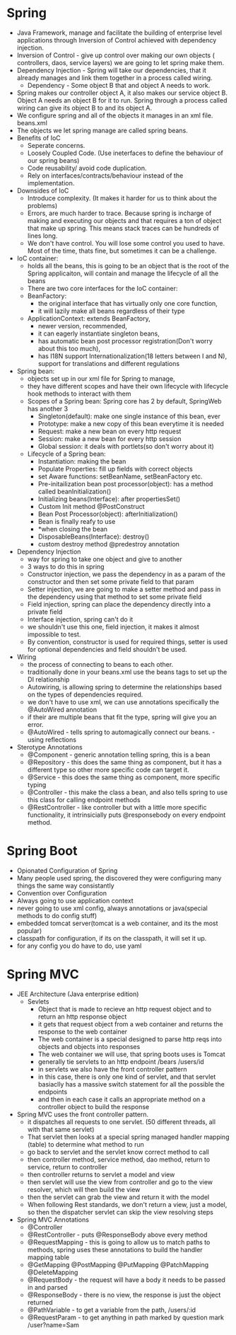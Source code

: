 # Spring
- Java Framework, manage and facilitate the building of enterprise level applications through Inversion of Control achieved with dependency injection.
- Inversion of Control - give up control over making our own objects ( controllers, daos, service layers) we are going to let spring make them.
- Dependency Injection - Spring will take our dependencies, that it already manages and link them together in a process called wiring.
  - Dependency - Some object B that and object A needs to work. 
- Spring makes our controller object A, it also makes our service object B. Object A needs an object B for it to run. Spring through a process called wiring can give its object B to and its object A.
- We configure spring and all of the objects it manages in an xml file. beans.xml
- The objects we let spring manage are called spring beans.
- Benefits of IoC
  - Seperate concerns. 
  - Loosely Coupled Code. (Use ineterfaces to define the behaviour of our spring beans)
  - Code reusability/ avoid code duplication. 
  - Rely on interfaces/contracts/behaviour instead of the implementation. 
- Downsides of IoC
  - Introduce complexity. (It makes it harder for us to think about the problems)
  - Errors, are much harder to trace. Because spring is incharge of making and executing our objects and that requires a ton of object that make up spring. This means stack traces can be hundreds of lines long.
  - We don't have control. You will lose some control you used to have. Most of the time, thats fine, but sometimes it can be a challenge.
- IoC container: 
  - holds all the beans, this is going to be an object that is the root of the Spring applicaiton, will contain and manage the lifecycle of all the beans
  - There are two core interfaces for the IoC container:
  - BeanFactory: 
    - the original interface that has virtually only one core function, 
    - it will lazily make all beans regardless of their type
  - ApplicationContext: extends BeanFactory, 
    - newer version, recommended, 
    - it can eagerly instantiate singleton beans, 
    - has automatic bean post processor registration(Don't worry about this too much), 
    - has I18N support Internationalization(18 letters between I and N), support for translations and different regulations
- Spring bean: 
  - objects set up in our xml file for Spring to manage, 
  - they have different scopes and have their own lifecycle with lifecycle hook methods to interact with them
  - Scopes of a Spring bean: Spring core has 2 by default, SpringWeb has another 3
    - Singleton(default): make one single instance of this bean, ever
    - Prototype: make a new copy of this bean everytime it is needed
    - Request: make a new bean on every http request
    - Session: make a new bean for every http session
    - Global session: it deals with portlets(so don't worry about it)
  - Lifecycle of a Spring bean:
    - Instantiation: making the bean
    - Populate Properties: fill up fields with correct objects
    - set Aware functions: setBeanName, setBeanFactory etc.
    - Pre-initailization bean post processor(object): has a method called beanInitialization()
    - Initializing beans(Interface): after propertiesSet()
    - Custom Init method @PostConstruct
    - Bean Post Processor(object): afterInitialization()
    - Bean is finally reafy to use
    - *when closing the bean
    - DisposableBeans(Interface): destroy()
    - custom destroy method @predestroy annotation
- Dependency Injection
    - way for spring to take one object and give to another
    - 3 ways to do this in spring
    - Constructor injection, we pass the dependency in as a param of the constructor and then set some private field to that param
    - Setter injection, we are going to make a setter method and pass in the dependency using that method to set some private field
    - Field injection, spring can place the dependency directly into a private field
    - Interface injection, spring can't do it
    - we shouldn't use this one, field injection, it makes it almost impossible to test. 
    - By convention, constructor is used for required things, setter is used for optional dependencies and field shouldn't be used.
- Wiring
  - the process of connecting to beans to each other.
  - traditionally done in your beans.xml use the beans tags to set up the DI relationship
  - Autowiring, is allowing spring to determine the relationships based on the types of dependencies required.
  - we don't have to use xml, we can use annotations specifically the @AutoWired annotation
  - if their are multiple beans that fit the type, spring will give you an error. 
  - @AutoWired - tells spring to automagically connect our beans. - using reflections
- Sterotype Annotations
  - @Component - generic annotation telling spring, this is a bean
  - @Repository - this does the same thing as component, but it has a different type so other more specific code can target it.
  - @Service - this does the same thing as component, more specific typing
  - @Controller - this make the class a bean, and also tells spring to use this class for calling endpoint methods
  - @RestController - like controller but with a little more specific functionality, it intrinsicially puts @responsebody on every endpoint method.
# Spring Boot
- Opionated Configuration of Spring
- Many people used spring, the discovered they were configuring many things the same way consistantly 
- Convention over Configuration
- Always going to use application context
- never going to use xml config, always annotations or java(special methods to do config stuff)
- embedded tomcat server(tomcat is a web container, and its the most popular)
- classpath for configuration, if its on the classpath, it will set it up.
- for any config you do have to do, use yaml
# Spring MVC
- JEE Architecture (Java enterprise edition)
  - Sevlets
    - Object that is made to recieve an http request object and to return an http response object
    - it gets that request object from a web container and returns the response to the web container
    - The web container is a special designed to parse http reqs into objects and objects into responses
    - The web container we will use, that spring boots uses is Tomcat
    - generally tie servlets to an http endpoint /bears /users/id
    - in servlets we also have the front controller pattern
    - in this case, there is only one kind of servlet, and that servlet basiaclly has a massive switch statement for all the possible the endpoints
    - and then in each case it calls an appropriate method on a controller object to build the response
- Spring MVC uses the front controller pattern.
  - it dispatches all requests to one servlet. (50 different threads, all with that same servlet)
  - That servlet then looks at a special spring managed handler mapping (table) to determine what method to run
  - go back to servlet and the servlet know correct method to call
  - then controller method, service method, dao method, return to service, return to controller
  - then controller returns to servlet a model and view
  - then servlet will use the view from controller and go to the view resolver, which will then build the view
  - then the servlet can grab the view and return it with the model
  - When following Rest standards, we don't return a view, just a model, so then the dispatcher servlet can skip the view resolving steps 
- Spring MVC Annotations
  - @Controller
  - @RestController - puts @ResponseBody above every method
  - @RequestMapping - this is going to allow us to match paths to methods, spring uses these annotations to build the handler mapping table
  - @GetMapping @PostMapping @PutMapping @PatchMapping @DeleteMapping
  - @RequestBody - the request will have a body it needs to be passed in and parsed
  - @ResponseBody - there is no view, the response is just the object returned
  - @PathVariable - to get a variable from the path,  /users/:id
  - @RequestParam - to get anything in path marked by question mark /user?name=Sam
  
